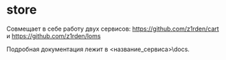 # store
Совмещает в себе работу двух сервисов: https://github.com/z1rden/cart и https://github.com/z1rden/loms

Подробная документация лежит в <название_сервиса>\docs.